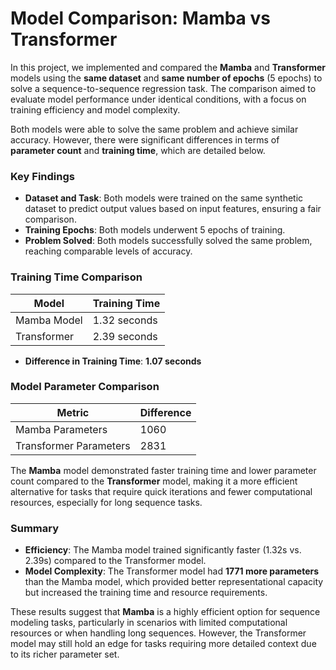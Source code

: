 # Model Comparison: Mamba vs Transformer

In this project, we implemented and compared the **Mamba** and **Transformer** models using the **same dataset** and **same number of epochs** (5 epochs) to solve a sequence-to-sequence regression task. The comparison aimed to evaluate model performance under identical conditions, with a focus on training efficiency and model complexity.

Both models were able to solve the same problem and achieve similar accuracy. However, there were significant differences in terms of **parameter count** and **training time**, which are detailed below.

### Key Findings
- **Dataset and Task**: Both models were trained on the same synthetic dataset to predict output values based on input features, ensuring a fair comparison.
- **Training Epochs**: Both models underwent 5 epochs of training.
- **Problem Solved**: Both models successfully solved the same problem, reaching comparable levels of accuracy.

### Training Time Comparison
| Model         | Training Time |
|---------------|---------------|
| Mamba Model   | 1.32 seconds  |
| Transformer   | 2.39 seconds  |

- **Difference in Training Time**: **1.07 seconds**

### Model Parameter Comparison
| Metric                     | Difference |
|----------------------------|------------|
| Mamba Parameters           | 1060       |
| Transformer Parameters     | 2831       |

The **Mamba** model demonstrated faster training time and lower parameter count compared to the **Transformer** model, making it a more efficient alternative for tasks that require quick iterations and fewer computational resources, especially for long sequence tasks.

### Summary
- **Efficiency**: The Mamba model trained significantly faster (1.32s vs. 2.39s) compared to the Transformer model.
- **Model Complexity**: The Transformer model had **1771 more parameters** than the Mamba model, which provided better representational capacity but increased the training time and resource requirements.

These results suggest that **Mamba** is a highly efficient option for sequence modeling tasks, particularly in scenarios with limited computational resources or when handling long sequences. However, the Transformer model may still hold an edge for tasks requiring more detailed context due to its richer parameter set.
